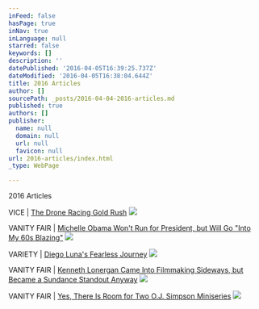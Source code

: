 ```yaml
---
inFeed: false
hasPage: true
inNav: true
inLanguage: null
starred: false
keywords: []
description: ''
datePublished: '2016-04-05T16:39:25.737Z'
dateModified: '2016-04-05T16:38:04.644Z'
title: 2016 Articles
author: []
sourcePath: _posts/2016-04-04-2016-articles.md
published: true
authors: []
publisher:
  name: null
  domain: null
  url: null
  favicon: null
url: 2016-articles/index.html
_type: WebPage

---
```

2016 Articles

VICE  |  [The Drone Racing Gold Rush][0]
![](https://the-grid-user-content.s3-us-west-2.amazonaws.com/3ebf8eef-094b-4011-b531-5054b68d2a82.jpg)

VANITY FAIR  |  [Michelle Obama Won't Run for President, but Will Go "Into My 60s Blazing"][1]
![](https://the-grid-user-content.s3-us-west-2.amazonaws.com/479b0b2f-8cc0-4163-9d01-483118c97823.jpg)

VARIETY  |  [Diego Luna's Fearless Journey][2]
![](https://the-grid-user-content.s3-us-west-2.amazonaws.com/c4722352-4561-4b58-801c-8d3c24a5092d.jpg)

VANITY FAIR  |  [Kenneth Lonergan Came Into Filmmaking Sideways, but Became a Sundance Standout Anyway][3]
![](https://the-grid-user-content.s3-us-west-2.amazonaws.com/d734ac47-3ef6-442e-8a4e-0a6f6759d8b4.jpg)

VANITY FAIR  |  [Yes, There Is Room for Two O.J. Simpson Miniseries][4]
![](https://the-grid-user-content.s3-us-west-2.amazonaws.com/d5251e65-79fc-4772-bd0a-6dbde08b5bcb.jpg)

[0]: https://sports.vice.com/en_us/article/the-drone-racing-gold-rush
[1]: http://www.vanityfair.com/news/2016/03/michelle-obama-sxsw
[2]: http://variety.com/2016/film/festivals/diego-luna-mr-pig-sundance-berlin-1201698453/
[3]: http://www.vanityfair.com/hollywood/2016/01/kenneth-lonergan-manchester-by-the-sea-interview
[4]: http://www.vanityfair.com/hollywood/2016/01/oj-made-in-america-review